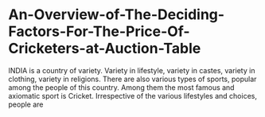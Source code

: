 # An-Overview-of-The-Deciding-Factors-For-The-Price-Of-Cricketers-at-Auction-Table
INDIA is a country of variety. Variety in lifestyle, variety in castes, variety in clothing, variety in  religions. There are also various types of sports, popular among the people of this country. Among  them the most famous and axiomatic sport is Cricket. Irrespective of the various lifestyles and  choices, people are 
